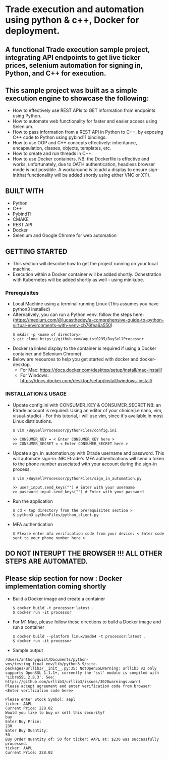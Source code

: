 # Trade execution and automation using python & c++, Docker for deployment.

## A functional Trade execution sample project, integrating API endpoints to get live ticker prices, selenium automation for signing in, Python, and C++ for execution.

## This sample project was built as a simple execution engine to showcase the following:
* How to effectively use REST APIs to GET information from endpoints using Python.
* How to automate web functionality for faster and easier access using Selenium.
* How to pass information from a REST API in Python to C++, by exposing C++ code to Python using pybind11 bindings.
* How to use OOP and C++ concepts effectively: inheritance, encapsulation, classes, objects, templates, etc.
* How to create and run threads in C++.
* How to use Docker containers. NB: the Dockerfile is effective and works, unfortunately, due to OATH authentication, headless browser mode is not possible. A workaround is to add a display to ensure sign-in(that functionality will be added shortly using either VNC or X11). 

## BUILT WITH
* Python
* C++
* Pybind11
* CMAKE
* REST API
* Docker
* Selenium and Google Chrome for web automation

## GETTING STARTED
* This section will describe how to get the project running on your local machine.
* Execution within a Docker container will be added shortly. Ochestration with Kubernetes will be added shortly as well - using minikube.
  
### Prerequisites
* Local Machine using a terminal running Linux (This assumes you have python3 installed)
* Alternatively, you can run a Python venv. follow the steps here: (https://medium.com/@lucasthedev/a-comprehensive-guide-to-python-virtual-environments-with-venv-cb76fea6a550)
   ```
   $ mkdir -p <name of directory>
   $ git clone https://github.com/aquist0295/BuySellProcessor
   ```
* Docker (a linked display to the container is required if using a Docker container and Selenium Chrome)
* Below are resources to help you get started with docker and docker-desktop.
   * For Mac: https://docs.docker.com/desktop/setup/install/mac-install/
   * For Windows: https://docs.docker.com/desktop/setup/install/windows-install/

     
### INSTALLATION & USAGE
* Update config.ini with CONSUMER_KEY & CONSUMER_SECRET NB: an Etrade account is required. Using an editor of your choice(i.e nano, vim, visual-studio) - For this tutorial, i will use vim, since it's available in most Linux distributions. 
  ```
  $ vim /BuySellProcessor/pythonFiles/config.ini
  
  >> CONSUMER_KEY = < Enter CONSUMER_KEY here >
  >> CONSUMER_SECRET = < Enter CONSUMER_SECRET here >
  ```
* Update sign_in_automation.py with Etrade username and password. This will automate sign-in. NB: Etrade's MFA authentications will send a token to the phone number associated with your account during the sign-in process.
  ```
  $ vim /BuySellProcessor/pythonFiles/sign_in_automation.py

  >> user_input.send_keys("") # Enter with your username
  >> password_input.send_keys("") # Enter with your password
  ```  
* Run the application
  ```
  $ cd < top directory from the prerequisites section >
  $ python3 pythonFiles/python_client.py
  ```
* MFA authentication
  ```
  $ Please enter mfa verification code from your device: < Enter code sent to your phone number here >
  ```
## DO NOT INTERUPT THE BROWSER !!! ALL OTHER STEPS ARE AUTOMATED.  

## Please skip section for now : Docker implementation coming shortly
* Build a Docker image and create a container
  ```
  $ docker build -t processor:latest .
  $ docker run -it processor 
  ```
* For M1 Mac, please follow these directions to build a Docker image and run a container
  ```
  $ docker build --platform linux/amd64 -t processor:latest .
  $ docker run -it processor 
  ```
  
* Sample output
 ```
 /Users/anthonyquist/Documents/python-vms/testing_final_env/lib/python3.9/site-packages/urllib3/__init__.py:35: NotOpenSSLWarning: urllib3 v2 only supports OpenSSL 1.1.1+, currently the 'ssl' module is compiled with 'LibreSSL 2.8.3'. See: https://github.com/urllib3/urllib3/issues/3020warnings.warn(
Please accept agreement and enter verification code from browser: <Enter verification code here>

Please enter Stock Symbol: aapl
ticker: AAPL
Current Price: 228.02
Would you like to buy or sell this security?
buy
Enter Buy Price:
230
Enter Buy Quantity:
50
Buy Order Quantity of: 50 for ticker: AAPL at: $230 was successfully processed.
ticker: AAPL
Current Price: 228.02

```   
  

